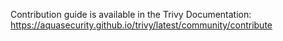 Contribution guide is available in the Trivy Documentation: <https://aquasecurity.github.io/trivy/latest/community/contribute>